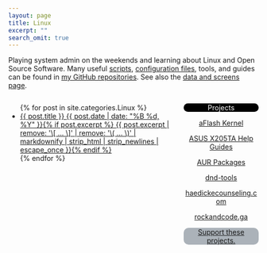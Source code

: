 ```yaml
---
layout: page
title: Linux
excerpt: ""
search_omit: true
---
```


Playing system admin on the weekends and learning about Linux and Open Source Software.  Many useful [scripts](https://github.com/savagezen/scripts), [configuration files](https://github.com/savagezen/dotfiles), tools, and guides can be found in [my GitHub repositories](https://github.com/savagezen?tab=repositories).  See also the <a href="/data_screens/">data and screens page</a>.

<div style="height: 400px; width: 65%; overflow: scroll; float: left">
  <ul class="post-list">
  {% for post in site.categories.Linux %} 
    <li><article><a href="{{ site.url }}{{ post.url }}">{{ post.title }} <span class="entry-date"><time datetime="{{ post.date | date_to_xmlschema }}">{{ post.date | date: "%B %d, %Y" }}</time></span>{% if post.excerpt %} <span class="excerpt">{{ post.excerpt | remove: '\[ ... \]' | remove: '\( ... \)' | markdownify | strip_html | strip_newlines | escape_once }}</span>{% endif %}</a></article></li>
  {% endfor %}
  </ul>
</div>

<div style="height: 400px; width: 30%; overflow: scroll; float: right; text-align: center">
  <p style="color: white; background-color: black; border-radius: 10px">Projects</p>
  <p><a href="https://github.com/savagezen/aflash_kernel">aFlash Kernel</a></p>
  <p><a href="https://github.com/savagezen/x205ta">ASUS X205TA Help Guides</a></p>
  <p><a href="https://github.com/savagezen/pkgbuild">AUR Packages</a></p>
  <!-- <p>Austin's ROM</p> -->
  <p><a href="https://github.com/savagezen/dnd-tools">dnd-tools</a></p>
  <p><a href="https://github.com/haedickecounseling/haedickecounseling.github.io">haedickecounseling.com</a></p>
  <!-- <p>OnlyAOSP</p> -->
  <p><a href="https://rockandcode.ga">rockandcode.ga</a></p>
  <p style="color: white; background-color: #ABB2B9; border-radius: 10px"><a href="https://www.paypal.com/cgi-bin/webscr?cmd=_s-xclick&hosted_button_id=CGPJERK69W5T6">Support these projects.</a></p>
</div>
